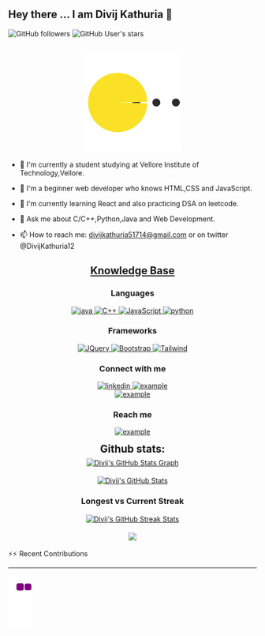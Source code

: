 
## Hey there ... I am Divij Kathuria 👋

![GitHub followers](https://img.shields.io/github/followers/dikapitacion?style=social) ![GitHub User's stars](https://img.shields.io/github/stars/dikapitacion?style=social)
<div align="center">
	<br>
	<img src="https://raw.githubusercontent.com/Aniket965/Aniket965/master/pacman.svg?sanitize=true" width="200" height="200">
</div>

- 🔭 I'm currently a student studying at Vellore Institute of Technology,Vellore.

- 🧓 I'm a beginner web developer who knows HTML,CSS and JavaScript. 
- 🌱 I'm currently learning React and also practicing DSA on leetcode. 
- 💬 Ask me about C/C++,Python,Java and Web Development. 
- 📫 How to reach me: divijkathuria51714@gmail.com or on twitter @DivijKathuria12

<h2 align="center"><u><b>Knowledge Base</b></u></h2>
<h3 align="center">Languages</h3>
<p align="center">
  <a href="https://www.java.com" target="_blank"> 
    <img src="https://img.shields.io/badge/Java-ED8B00?style=for-the-badge&logo=java&logoColor=white" 
      alt="java"/> 
  </a>
  <a href="https://developer.mozilla.org/en-US/docs/Web/JavaScript" target="_blank"> 
    <img src="https://img.shields.io/badge/C%2B%2B-00599C?style=for-the-badge&logo=c%2B%2B&logoColor=white"
      alt="C++"/> 
  </a>
  <a href="https://www.w3.org/html/" target="_blank"> 
    <img src="https://img.shields.io/badge/JavaScript-323330?style=for-the-badge&logo=javascript&logoColor=F7DF1E"
      alt="JavaScript"/> 
  </a>
  <a href="https://www.typescriptlang.org/" target="_blank"> 
    <img src="https://img.shields.io/badge/Python-3776AB?style=for-the-badge&logo=python&logoColor=white"
      alt="python"/>
  </a>
<h3 align="center">Frameworks</h3>
<p align="center">
  <a href="https://www.w3.org/html/" target="_blank"> 
    <img src="https://img.shields.io/badge/jQuery-0769AD?style=for-the-badge&logo=jquery&logoColor=white"
      alt="JQuery"/> 
  </a>
  <a href="https://www.w3.org/html/" target="_blank"> 
    <img src="https://img.shields.io/badge/Bootstrap-563D7C?style=for-the-badge&logo=bootstrap&logoColor=white"
      alt="Bootstrap"/> 
  </a>
  <a href="https://www.w3.org/html/" target="_blank"> 
    <img src="https://img.shields.io/badge/Tailwind_CSS-38B2AC?style=for-the-badge&logo=tailwind-css&logoColor=white"
      alt="Tailwind"/> 
  </a>
<h3 align="center">Connect with me</h3>
<div style="margin-top:10px" align="center">
  <div>
    <a  href="https://www.linkedin.com/in/divij-kathuria-33ab68226/" target="_blank">
      <img src="https://img.shields.io/badge/Linked%20In-0A66C2.svg?style=for-the-badge&logo=linkedin&logoColor=white" alt="linkedin"/>
    </a>
    <a href="https://twitter.com/DivijKathuria12" target="_blank">
      <img src="https://img.shields.io/badge/Twitter-1DA1F2.svg?style=for-the-badge&logo=twitter&logoColor=white" alt="example"/>
    </a>
  </div>
  <div>
    <a href="https://leetcode.com/divijkathuria51714/" target="_blank">
      <img src="https://img.shields.io/badge/LeetCode-FFA116.svg?style=for-the-badge&logo=leetcode&logoColor=black" alt="example"/>
    </a>
  </div>
</div>
<h3 align="center">Reach me</h3>
<p align="center">
  <a href="mailto:divijkathuria51714@gmail.com?subject=Feedback%20From%20Github&body=Hello," target="_blank">
    <img src="https://img.shields.io/badge/Outlook-0078D4.svg?style=for-the-badge&logo=microsoftoutlook&logoColor=white" alt="example"/>
  </a>
</p>
<div align="center">
<h2 align="center" style="margin: 5px 10px;">Github stats:</h2> 

<a href="https://github.com/dikapitacion/dikapitacion">
  <img align="center" src="http://github-profile-summary-cards.vercel.app/api/cards/profile-details?username=dikapitacion&theme=2077" alt="Divij's GitHub Stats Graph"/>
</a>
<br><br>
<a href="https://github.com/dikapitacion/dikapitacion">
  <img align="center" src="https://github-readme-stats.vercel.app/api?username=dikapitacion&count_private=true&show_icons=true&theme=gotham&hide_border=true&custom_title=Divij%20K%27s%20Github%20Stats" alt="Divij's GitHub Stats" />
</a>
<h3>Longest vs Current Streak </h3>
<a href="https://github.com/dikapitacion/dikapitacion">
  <img align="center" src="https://github-readme-streak-stats.herokuapp.com/?user=dikapitacion&theme=gotham" alt="Divij's GitHub Streak Stats"/>
</a>
<br><br>
<a href="https://github.com/dikapitacion/dikapitacion">
  <img align="center" src="https://github-readme-activity-graph.cyclic.app/graph?username=dikapitacion&theme=gotham)](https://github.com/dikapitacion/github-readme-activity-graph)"/>
</a>
</div>
<br>
⚡⚡ Recent Contributions
<hr>

![snake gif](https://github.com/dikapitacion/dikapitacion/blob/output/github-contribution-grid-snake.gif)
